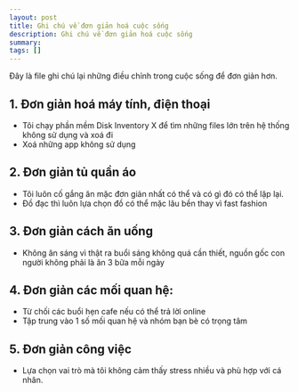 ```yaml
---
layout: post
title: Ghi chú về đơn giản hoá cuộc sống
description: Ghi chú về đơn giản hoá cuộc sống
summary: 
tags: []
---
```



Đây là file ghi chú lại những điều chỉnh trong cuộc sống để đơn giản hơn. 

## 1. Đơn giản hoá máy tính, điện thoại

- Tôi chạy phần mềm Disk Inventory X để tìm những files lớn trên hệ thống không sử dụng và xoá đi
- Xoá những app không sử dụng 

## 2. Đơn giản tủ quần áo 

- Tôi luôn cố gắng ăn mặc đơn giản nhất có thể và có gì đó có thể lặp lại. 
- Đồ đạc thì luôn lựa chọn đồ có thể mặc lâu bền thay vì fast fashion 

## 3. Đơn giản cách ăn uống

- Không ăn sáng vì thật ra buổi sáng không quá cần thiết, nguồn gốc con người không phải là ăn 3 bữa mỗi ngày 

## 4. Đơn giản các mối quan hệ:

- Từ chối các buổi hẹn cafe nếu có thể trả lời online
- Tập trung vào 1 số mối quan hệ và nhóm bạn bè có trọng tâm

## 5. Đơn giản công việc

- Lựa chọn vai trò mà tôi không cảm thấy stress nhiều và phù hợp với cá nhân. 
